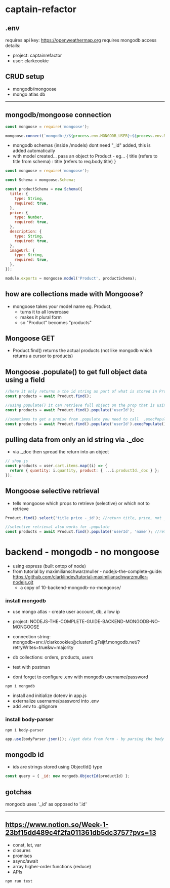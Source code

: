 # captain-refactor

## .env

requires api key: https://openweathermap.org
requires mongodb access details:

- project: captainrefactor
- user: clarkcookie

## CRUD setup

- mongodb/mongoose
- mongo atlas db

---

## mongodb/mongoose connection

```js
const mongoose = require('mongoose');

mongoose.connect(`mongodb://${process.env.MONGODB_USER}:${process.env.MONGODB_PASSWORD}@mongodbURL`);
```

- mongodb schemas (inside /models) dont need "\_id" added, this is added automatically
- with model created... pass an object to Product - eg... { title (refers to title from schema) : title (refers to req.body.title) }

```js
const mongoose = require('mongoose');

const Schema = mongoose.Schema;

const productSchema = new Schema({
  title: {
    type: String,
    required: true,
  },
  price: {
    type: Number,
    required: true,
  },
  description: {
    type: String,
    required: true,
  },
  imageUrl: {
    type: String,
    required: true,
  },
});

module.exports = mongoose.model('Product', productSchema);
```

## how are collections made with Mongoose?

- mongoose takes your model name eg. Product,
  - turns it to all lowercase
  - makes it plural form
  - so "Product" becomes "products"

## Mongoose GET

- Product.find() returns the actual products (not like mongodb which returns a cursor to products)

## Mongoose .populate() to get full object data using a field

```js
//here it only returns a the id string as part of what is stored in Product
const products = await Product.find();

//using populate() it can retrieve full object on the prop that is using a ref by using a prop as reference
const products = await Product.find().populate('userId');

//sometimes to get a prmise from .populate you need to call  .execPopulate();
const products = await Product.find().populate('userId').execPopulate();
```

## pulling data from only an id string via .\_doc

- via .\_doc then spread the return into an object

```js
// shop.js
const products = user.cart.items.map((i) => {
  return { quantity: i.quantity, product: { ...i.productId._doc } };
});
```

## Mongoose selective retrieval

- tells mongoose which props to retrieve (selective) or which not to retrieve

```js
Product.find().select('title price -_id'); //return title, price, not _id

//selective retrieval also works for .populate
const products = await Product.find().populate('userId', 'name'); //returns ALWAYS _id unless specified not to, and "name"
```

# backend - mongodb - no mongoose

- using express (built ontop of node)
- from tutorial by maximilianschwarzmuller - nodejs-the-complete-guide: https://github.com/clarklindev/tutorial-maximilianschwarzmuller-nodejs.git
  - a copy of 10-backend-mongodb-no-mongoose/

### install mongodb

- use mongo atlas - create user account, db, allow ip

- project: NODEJS-THE-COMPLETE-GUIDE-BACKEND-MONGODB-NO-MONGOOSE
- connection string: mongodb+srv://clarkcookie:<password>@cluster0.g7sijtf.mongodb.net/?retryWrites=true&w=majority

- db collections: orders, products, users

- test with postman
- dont forget to configure .env with mongodb username/password

```
npm i mongodb
```

- install and initialize dotenv in app.js
- externalize username/password into .env
- add .env to .gitignore

### install body-parser

```shell
npm i body-parser
```

```js
app.use(bodyParser.json()); //get data from form - by parsing the body of the
```

## mongodb id

- ids are strings stored using ObjectId() type

```js
const query = { _id: new mongodb.ObjectId(productId) };
```

## gotchas

mongodb uses '.\_id' as opposed to '.id'

---

## https://www.notion.so/Week-1-23bf15dd489c4f2fa011361db5dc3757?pvs=13

- const, let, var
- closures
- promises
- async/await
- array higher-order functions (reduce)
- APIs

```shell
npm run test
```

